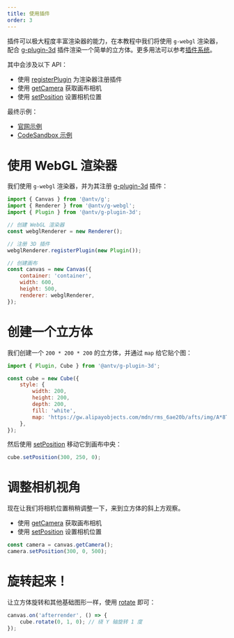 ```yaml
---
title: 使用插件
order: 3
---
```


插件可以极大程度丰富渲染器的能力，在本教程中我们将使用 `g-webgl` 渲染器，配合 [g-plugin-3d](/zh/docs/plugins/3d) 插件渲染一个简单的立方体。更多用法可以参考[插件系统](/zh/docs/plugins/intro)。

其中会涉及以下 API：

-   使用 [registerPlugin](/zh/docs/api/renderer#registerplugin) 为渲染器注册插件
-   使用 [getCamera](/zh/docs/api/basic/display-object#平移) 获取画布相机
-   使用 [setPosition](/zh/docs/api/camera#setpositionx-number--vec3-y-number-z-number) 设置相机位置

最终示例：

-   [官网示例](/zh/examples/shape#cube)
-   [CodeSandbox 示例](https://codesandbox.io/s/jiao-cheng-tai-yang-xi-li-zi-1bphz)

# 使用 WebGL 渲染器

我们使用 `g-webgl` 渲染器，并为其注册 [g-plugin-3d](/zh/docs/plugins/3d) 插件：

```js
import { Canvas } from '@antv/g';
import { Renderer } from '@antv/g-webgl';
import { Plugin } from '@antv/g-plugin-3d';

// 创建 WebGL 渲染器
const webglRenderer = new Renderer();

// 注册 3D 插件
webglRenderer.registerPlugin(new Plugin());

// 创建画布
const canvas = new Canvas({
    container: 'container',
    width: 600,
    height: 500,
    renderer: webglRenderer,
});
```

# 创建一个立方体

我们创建一个 `200 * 200 * 200` 的立方体，并通过 `map` 给它贴个图：

```js
import { Plugin, Cube } from '@antv/g-plugin-3d';

const cube = new Cube({
    style: {
        width: 200,
        height: 200,
        depth: 200,
        fill: 'white',
        map: 'https://gw.alipayobjects.com/mdn/rms_6ae20b/afts/img/A*8TlCRIsKeUkAAAAAAAAAAAAAARQnAQ',
    },
});
```

然后使用 [setPosition](/zh/docs/api/basic/display-object#平移) 移动它到画布中央：

```js
cube.setPosition(300, 250, 0);
```

# 调整相机视角

现在让我们将相机位置稍稍调整一下，来到立方体的斜上方观察。

-   使用 [getCamera](/zh/docs/api/canvas#getcamera-camera) 获取画布相机
-   使用 [setPosition](/zh/docs/api/camera#setpositionx-number--vec3-y-number-z-number) 设置相机位置

```js
const camera = canvas.getCamera();
camera.setPosition(300, 0, 500);
```

# 旋转起来！

让立方体旋转和其他基础图形一样，使用 [rotate](/zh/docs/api/basic/display-object#旋转) 即可：

```js
canvas.on('afterrender', () => {
    cube.rotate(0, 1, 0); // 绕 Y 轴旋转 1 度
});
```
